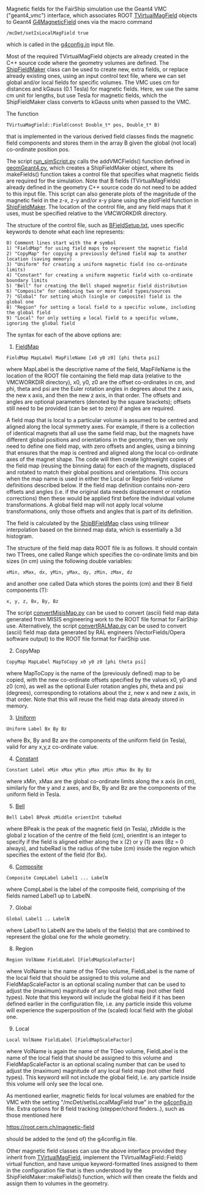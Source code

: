 Magnetic fields for the FairShip simulation use the Geant4 VMC ("geant4_vmc") interface,
which associates ROOT [TVirtualMagField](https://root.cern.ch/doc/master/classTVirtualMagField.html)
objects to Geant4 
[G4MagneticField](https://www-zeuthen.desy.de/geant4/geant4.9.3.b01/classG4MagneticField.html) 
ones via the macro command

```
/mcDet/setIsLocalMagField true
```

which is called in the [g4config.in](../gconfig/g4config.in) input file.

Most of the required TVirtualMagField objects are already created in the C++ source code 
where the geometry volumes are defined. The [ShipFieldMaker](ShipFieldMaker.h) class can
be used to create new, extra fields, or replace already existing ones, using an input control 
text file, where we can set global and/or local fields for specific volumes. The VMC uses cm 
for distances and kGauss (0.1 Tesla) for magnetic fields. Here, we use the same cm unit for 
lengths, but use Tesla for magnetic fields, which the ShipFieldMaker class converts to kGauss 
units when passed to the VMC. 

The function

``` 
TVirtuaMagField::Field(const Double_t* pos, Double_t* B)
```

that is implemented in the various derived field classes finds the magnetic field components
and stores them in the array B given the global (not local) co-ordinate position pos.


The script [run_simScript.py](../macro/run_simScript.py) calls the addVMCFields() function defined
in [geomGeant4.py](../python/geomGeant4.py), which creates a ShipFieldMaker object, where its
makeFields() function takes a control file that specifies what magnetic fields are required for the 
simulation. Note that B fields (TVirtualMagFields) already defined in the geometry C++ source code
do not need to be added to this input file. This script can also generate plots of the magnitude of 
the magnetic field in the z-x, z-y and/or x-y plane using the plotField function in 
[ShipFieldMaker](ShipFieldMaker.h). The location of the control file, and any field maps that it 
uses, must be specified relative to the VMCWORKDIR directory.

The structure of the control file, such as [BFieldSetup.txt](BFieldSetup.txt), uses specific 
keywords to denote what each line represents:

```
0) Comment lines start with the # symbol
1) "FieldMap" for using field maps to represent the magnetic field
2) "CopyMap" for copying a previously defined field map to another location (saving memory)
3) "Uniform" for creating a uniform magnetic field (no co-ordinate limits)
4) "Constant" for creating a uniform magnetic field with co-ordinate boundary limits
5) "Bell" for creating the Bell shaped magnetic field distribution
6) "Composite" for combining two or more field types/sources
7) "Global" for setting which (single or composite) field is the global one
8) "Region" for setting a local field to a specific volume, including the global field
9) "Local" for only setting a local field to a specific volume, ignoring the global field
```

The syntax for each of the above options are:

1) [FieldMap](ShipBFieldMap.h)

```
FieldMap MapLabel MapFileName [x0 y0 z0] [phi theta psi]
```

where MapLabel is the descriptive name of the field, MapFileName is the location of
the ROOT file containing the field map data (relative to the VMCWORKDIR directory),
x0, y0, z0 are the offset co-ordinates in cm, and phi, theta and psi are the Euler 
rotation angles in degrees about the z axis, the new x axis, and then the new z axis, 
in that order. The offsets and angles are optional parameters (denoted by the square
brackets); offsets still need to be provided (can be set to zero) if angles are required.

A field map that is local to a particular volume is assumed to be centred and aligned 
along the local symmetry axes. For example, if there is a collection of identical magnets 
that all use the same field map, but the magnets have different global positions and 
orientations in the geometry, then we only need to define one field map, with zero offsets 
and angles, using a binning that ensures that the map is centred and aligned along the 
local co-ordinate axes of the magnet shape. The code will then create lightweight copies 
of the field map (reusing the binning data) for each of the magnets, displaced and rotated 
to match their global positions and orientations. This occurs when the map name is used 
in either the Local or Region field-volume definitions described below. If the field map 
definition contains non-zero offsets and angles (i.e. if the original data needs 
displacement or rotation corrections) then these would be applied first before the 
individual volume transformations. A global field map will not apply local volume
transformations, only those offsets and angles that is part of its definition.

The field is calculated by the [ShipBFieldMap](ShipBFieldMap.h) class using trilinear 
interpolation based on the binned map data, which is essentially a 3d histogram.

The structure of the field map data ROOT file is as follows. It should contain two TTrees, 
one called Range which specifies the co-ordinate limits and bin sizes (in cm) using the 
following double variables:

```
xMin, xMax, dx, yMin, yMax, dy, zMin, zMax, dz
```

and another one called Data which stores the points (cm) and their B field components (T):

```
x, y, z, Bx, By, Bz
```

The script [convertMisisMap.py](convertMisisMap.py) can be used to convert (ascii) field map data 
generated from MISIS engineering work to the ROOT file format for FairShip use.
Alternatively, the script [convertRALMap.py](convertRALMap.py) can be used to convert (ascii) field map data 
generated by RAL engineers (VectorFields/Opera software output) to the ROOT file format for FairShip use.

2) CopyMap

```
CopyMap MapLabel MapToCopy x0 y0 z0 [phi theta psi]
```

where MapToCopy is the name of the (previously defined) map to be copied, with the 
new co-ordinate offsets specified by the values x0, y0 and z0 (cm), as well as the 
optional Euler rotation angles phi, theta and psi (degrees), corresponding to rotations 
about the z, new x and new z axis, in that order. Note that this will reuse the field 
map data already stored in memory.

3) [Uniform](https://root.cern.ch/doc/master/classTGeoUniformMagField.html)

```
Uniform Label Bx By Bz
```

where Bx, By and Bz are the components of the uniform field (in Tesla),
valid for any x,y,z co-ordinate value.

4) [Constant](ShipConstField.h)

```
Constant Label xMin xMax yMin yMax zMin zMax Bx By Bz
```

where xMin, xMax are the global co-ordinate limits along the x axis (in cm),
similarly for the y and z axes, and Bx, By and Bz are the components
of the uniform field in Tesla.

5) [Bell](ShipBellField.h)

```
Bell Label BPeak zMiddle orientInt tubeRad
```

where BPeak is the peak of the magnetic field (in Tesla), zMiddle is
the global z location of the centre of the field (cm), orientInt is an integer
to specify if the field is aligned either along the x (2) or y (1) axes 
(Bz = 0 always), and tubeRad is the radius of the tube (cm) inside the
region which specifies the extent of the field (for Bx).

6) [Composite](ShipCompField.h)

```
Composite CompLabel Label1 ... LabelN
```

where CompLabel is the label of the composite field, comprising of the fields
named Label1 up to LabelN.

7) Global

```
Global Label1 .. LabelN
```

where Label1 to LabelN are the labels of the field(s) that are combined
to represent the global one for the whole geometry.

8) Region

```
Region VolName FieldLabel [FieldMapScaleFactor]
```

where VolName is the name of the TGeo volume, FieldLabel is the name 
of the local field that should be assigned to this volume and FieldMapScaleFactor 
is an optional scaling number that can be used to adjust the (maximum) magnitude 
of any local field map (not other field types). Note that this keyword will 
include the global field if it has been defined earlier in the configuration file, 
i.e. any particle inside this volume will experience the superposition of the 
(scaled) local field with the global one.

9) Local

```
Local VolName FieldLabel [FieldMapScaleFactor]
```

where VolName is again the name of the TGeo volume, FieldLabel is the name 
of the local field that should be assigned to this volume and FieldMapScaleFactor 
is an optional scaling number that can be used to adjust the (maximum) magnitude 
of any local field map (not other field types). This keyword will not include the 
global field, i.e. any particle inside this volume will only see the local one.


As mentioned earlier, magnetic fields for local volumes are enabled for the VMC with the setting 
"/mcDet/setIsLocalMagField true" in the [g4config.in](../gconfig/g4config.in) file. 
Extra options for B field tracking (stepper/chord finders..), such as those mentioned here

https://root.cern.ch/magnetic-field

should be added to the (end of) the g4config.in file.


Other magnetic field classes can use the above interface provided they inherit 
from [TVirtualMagField](https://root.cern.ch/doc/master/classTVirtualMagField.html),
implement the TVirtualMagField::Field() virtual function, and have unique 
keyword-formatted lines assigned to them in the configuration file 
that is then understood by the ShipFieldMaker::makeFields() function, which will 
then create the fields and assign them to volumes in the geometry.
